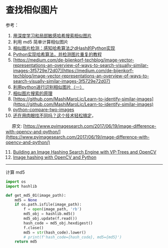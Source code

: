 # 查找相似图片

参考：

1. [用深度学习和局部敏感哈希搜索相似图片](https://towardsdatascience.com/finding-similar-images-using-deep-learning-and-locality-sensitive-hashing-9528afee02f5)
1. 利用 md5 简单计算相似图片
1. [相似图片检测：感知哈希算法之dHash的Python实现](https://blog.csdn.net/haluoluo211/article/details/52769325)
1. [Python实现哈希算法，并检测图片重复的教程](https://blog.csdn.net/weixin_38208741/article/details/80391010)
1. [https://medium.com/de-bijenkorf-techblog/image-vector-representations-an-overview-of-ways-to-search-visually-similar-images-3f5729e72d07](https://medium.com/de-bijenkorf-techblog/image-vector-representations-an-overview-of-ways-to-search-visually-similar-images-3f5729e72d07)
1. [利用python进行识别相似图片（一）](https://segmentfault.com/a/1190000004467183#articleHeader0)
1. [相似图片搜索的原理](http://www.ruanyifeng.com/blog/2011/07/principle_of_similar_image_search.html)
1. [https://github.com/MashiMaroLjc/Learn-to-identify-similar-images](https://github.com/MashiMaroLjc/Learn-to-identify-similar-images)
1. [python-compare-two-images](https://www.pyimagesearch.com/2014/09/15/python-compare-two-images/)
1. [还在用肉眼找不同吗？这个技术轻松搞定](https://mp.weixin.qq.com/s/kmuNKQ6vhw4P3VC999HJcg)，

     原文: [https://www.pyimagesearch.com/2017/06/19/image-difference-with-opencv-and-python/](https://www.pyimagesearch.com/2017/06/19/image-difference-with-opencv-and-python/)

11. [Building an Image Hashing Search Engine with VP-Trees and OpenCV](https://www.pyimagesearch.com/2019/08/26/building-an-image-hashing-search-engine-with-vp-trees-and-opencv/)
11. [Image hashing with OpenCV and Python](https://www.pyimagesearch.com/2017/11/27/image-hashing-opencv-python/)

---

计算 md5

```python
import os
import hashlib

def get_md5_01(image_path):
    md5 = None
    if os.path.isfile(image_path):
        f = open(image_path, 'rb')
        md5_obj = hashlib.md5()
        md5_obj.update(f.read())
        hash_code = md5_obj.hexdigest()
        f.close()
        md5 = str(hash_code).lower()
        # print(f'hash_code={hash_code}, md5={md5}')
    return md5
```

